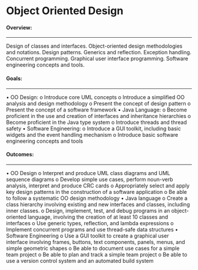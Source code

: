 # Object Oriented Design

#### Overview:

---

Design of classes and interfaces. Object-oriented design methodologies and notations. Design patterns. Generics and reflection.
Exception handling. Concurrent programming. Graphical user interface programming. Software engineering concepts and tools.

#### Goals:

---

• OO Design:
o Introduce core UML concepts
o Introduce a simplified OO analysis and design methodology
o Present the concept of design pattern
o Present the concept of a software framework
• Java Language:
o Become proficient in the use and creation of interfaces and inheritance hierarchies
o Become proficient in the Java type system
o Introduce threads and thread safety
• Software Engineering:
o Introduce a GUI toolkit, including basic widgets and the event handling mechanism
o Introduce basic software engineering concepts and tools

#### Outcomes:

---

• OO Design
o Interpret and produce UML class diagrams and UML sequence diagrams
o Develop simple use cases, perform noun-verb analysis, interpret and produce CRC cards
o Appropriately select and apply key design patterns in the construction of a software application
o Be able to follow a systematic OO design methodology
• Java language
o Create a class hierarchy involving existing and new interfaces and classes, including inner classes.
o Design, implement, test, and debug programs in an object-oriented language, involving the creation of at least 10 classes and interfaces
o Use generic types, reflection, and lambda expressions
o Implement concurrent programs and use thread-safe data structures
• Software Engineering
o Use a GUI toolkit to create a graphical user interface involving frames, buttons, text components, panels, menus, and simple geometric shapes
o Be able to document use cases for a simple team project
o Be able to plan and track a simple team project
o Be able to use a version control system and an automated build system
